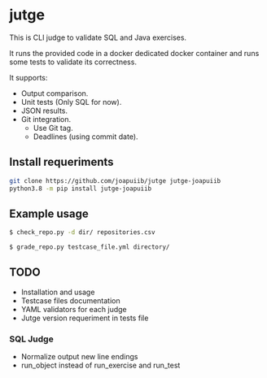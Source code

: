 # jutge
This is CLI judge to validate SQL and Java exercises.

It runs the provided code in a docker dedicated docker container and 
runs some tests to validate its correctness.

It supports:
- Output comparison.
- Unit tests (Only SQL for now).
- JSON results.
- Git integration.
    - Use Git tag.
    - Deadlines (using commit date).

## Install requeriments
```bash
git clone https://github.com/joapuiib/jutge jutge-joapuiib
python3.8 -m pip install jutge-joapuiib
```

## Example usage

```bash
$ check_repo.py -d dir/ repositories.csv

$ grade_repo.py testcase_file.yml directory/
```

## TODO
- Installation and usage
- Testcase files documentation
- YAML validators for each judge
- Jutge version requeriment in tests file
### SQL Judge
- Normalize output new line endings
- run\_object instead of run\_exercise and run\_test
